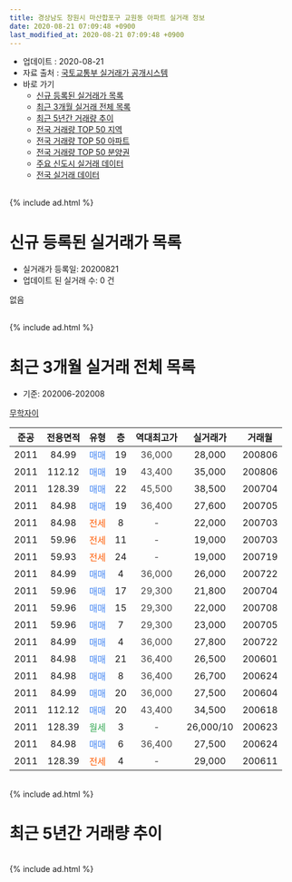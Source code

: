 ```yaml
---
title: 경상남도 창원시 마산합포구 교원동 아파트 실거래 정보
date: 2020-08-21 07:09:48 +0900
last_modified_at: 2020-08-21 07:09:48 +0900
---
```


* 업데이트 : 2020-08-21
* 자료 출처 : [국토교통부 실거래가 공개시스템](http://rt.molit.go.kr)
* 바로 가기
    * [신규 등록된 실거래가 목록](#신규-등록된-실거래가-목록)
    * [최근 3개월 실거래 전체 목록](#최근-3개월-실거래-전체-목록)
    * [최근 5년간 거래량 추이](#최근-5년간-거래량-추이)
    * [전국 거래량 TOP 50 지역](https://inasie.github.io/apt-trade-info/최근-3개월-전국에서-가장-거래가-많이-발생한-지역)
    * [전국 거래량 TOP 50 아파트](https://inasie.github.io/apt-trade-info/최근-3개월-전국에서-가장-거래가-많이-발생한-아파트)
    * [전국 거래량 TOP 50 분양권](https://inasie.github.io/apt-trade-info/최근-3개월-전국에서-가장-거래가-많이-발생한-분양권)
    * [주요 신도시 실거래 데이터](https://inasie.github.io/apt-trade-info/주요-신도시)
    * [전국 실거래 데이터](https://inasie.github.io/apt-trade-info/전국)
<br>
{% include ad.html %}
<br>

# 신규 등록된 실거래가 목록
* 실거래가 등록일: 20200821
* 업데이트 된 실거래 수: 0 건

없음

<br>
{% include ad.html %}
<br>

# 최근 3개월 실거래 전체 목록
* 기준: 202006-202008


[무학자이](https://search.naver.com/search.naver?query=%EA%B2%BD%EC%83%81%EB%82%A8%EB%8F%84+%EC%B0%BD%EC%9B%90%EC%8B%9C+%EB%A7%88%EC%82%B0%ED%95%A9%ED%8F%AC%EA%B5%AC+%EA%B5%90%EC%9B%90%EB%8F%99+%EB%AC%B4%ED%95%99%EC%9E%90%EC%9D%B4)

|준공|전용면적|유형|층|역대최고가|실거래가|거래월|
|:---:|:---:|:---:|:---:|:---:|:---:|:---:|
|2011|84.99|<span style="color:#4285f3">매매</span>|19|<span style="color:#444444">36,000</span>|28,000|200806|
|2011|112.12|<span style="color:#4285f3">매매</span>|19|<span style="color:#444444">43,400</span>|35,000|200806|
|2011|128.39|<span style="color:#4285f3">매매</span>|22|<span style="color:#444444">45,500</span>|38,500|200704|
|2011|84.98|<span style="color:#4285f3">매매</span>|19|<span style="color:#444444">36,400</span>|27,600|200705|
|2011|84.98|<span style="color:#ff5a00">전세</span>|8|<span style="color:#444444">-</span>|22,000|200703|
|2011|59.96|<span style="color:#ff5a00">전세</span>|11|<span style="color:#444444">-</span>|19,000|200703|
|2011|59.93|<span style="color:#ff5a00">전세</span>|24|<span style="color:#444444">-</span>|19,000|200719|
|2011|84.99|<span style="color:#4285f3">매매</span>|4|<span style="color:#444444">36,000</span>|26,000|200722|
|2011|59.96|<span style="color:#4285f3">매매</span>|17|<span style="color:#444444">29,300</span>|21,800|200704|
|2011|59.96|<span style="color:#4285f3">매매</span>|15|<span style="color:#444444">29,300</span>|22,000|200708|
|2011|59.96|<span style="color:#4285f3">매매</span>|7|<span style="color:#444444">29,300</span>|23,000|200705|
|2011|84.99|<span style="color:#4285f3">매매</span>|4|<span style="color:#444444">36,000</span>|27,800|200722|
|2011|84.98|<span style="color:#4285f3">매매</span>|21|<span style="color:#444444">36,400</span>|26,500|200601|
|2011|84.98|<span style="color:#4285f3">매매</span>|8|<span style="color:#444444">36,400</span>|26,700|200624|
|2011|84.99|<span style="color:#4285f3">매매</span>|20|<span style="color:#444444">36,000</span>|27,500|200604|
|2011|112.12|<span style="color:#4285f3">매매</span>|20|<span style="color:#444444">43,400</span>|34,500|200618|
|2011|128.39|<span style="color:#34a853">월세</span>|3|<span style="color:#444444">-</span>|26,000/10|200623|
|2011|84.98|<span style="color:#4285f3">매매</span>|6|<span style="color:#444444">36,400</span>|27,500|200624|
|2011|128.39|<span style="color:#ff5a00">전세</span>|4|<span style="color:#444444">-</span>|29,000|200611|


<br>
{% include ad.html %}
<br>

# 최근 5년간 거래량 추이


<div style="width:100%;">
    <canvas id="deal_progress" height="200"></canvas>
</div>

<script>
new Chart(document.getElementById("deal_progress"), {
    type: 'line',
    data: {
        labels: ['201508','201509','201510','201511','201512','201601','201602','201603','201604','201605','201606','201607','201608','201609','201610','201611','201612','201701','201702','201703','201704','201705','201706','201707','201708','201709','201710','201711','201712','201801','201802','201803','201804','201805','201806','201807','201808','201809','201810','201811','201812','201901','201902','201903','201904','201905','201906','201907','201908','201909','201910','201911','201912','202001','202002','202003','202004','202005','202006','202007','202008'],
        datasets: [{
            label: '매매',
            pointRadius: 1,
            data: [1, 8, 5, 1, 3, 1, 3, 2, 3, 4, 3, 2, 4, 10, 5, 5, 2, 1, 1, 2, 2, 1, 1, 2, 2, 4, 1, 2, 0, 2, 3, 1, 1, 3, 1, 0, 0, 1, 1, 0, 1, 0, 0, 2, 2, 4, 1, 2, 3, 1, 4, 9, 3, 2, 4, 1, 0, 5, 5, 7, 2],
            borderColor: "rgba(255, 201, 14, 1)",
            backgroundColor: "rgba(255, 201, 14, 0.5)",
            fill: false,
            lineTension: 0
        },{
            label: '전월세',
            pointRadius: 1,
            data: [0, 2, 1, 0, 1, 2, 0, 1, 1, 3, 2, 5, 0, 3, 0, 3, 2, 1, 2, 1, 2, 2, 1, 3, 0, 2, 0, 4, 1, 2, 1, 3, 0, 1, 1, 6, 1, 0, 2, 0, 0, 0, 0, 0, 1, 1, 2, 1, 0, 1, 2, 2, 4, 2, 6, 1, 0, 1, 2, 3, 0],
            borderColor: "rgba(0, 141, 185, 1)",
            backgroundColor: "rgba(0, 141, 185, 0.5)",
            fill: false,
            lineTension: 0
        }
        ]
    },
    options: {
        responsive: true,
        title: {
            display: false
        },
        tooltips: {
            mode: 'index',
            intersect: false
        },
        hover: {
            mode: 'nearest',
            intersect: true
        },
        scales: {
            xAxes: [{
                display: true,
                scaleLabel: {
                    display: true,
                    labelString: '년/월'
                }
            }],
            yAxes: [{
                display: true,
                ticks: {
                    suggestedMin: 0,
                },
                scaleLabel: {
                    display: true,
                    labelString: '실거래 수'
                }
            }]
        }
    }
});

</script>


<br>
{% include ad.html %}
<br>


